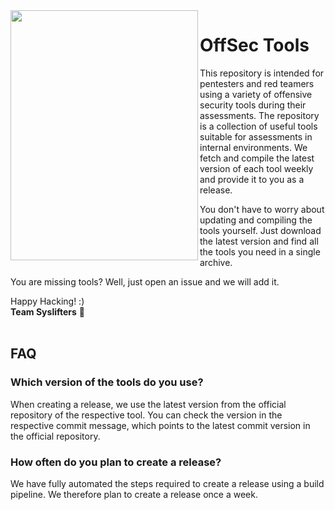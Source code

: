 <img align="left" width="300px" height="400px" src="https://docs.syslifters.com/images/Logo.svg">

# OffSec Tools
This repository is intended for pentesters and red teamers using a variety of offensive security tools during their assessments. The repository is a collection of useful tools suitable for assessments in internal environments. We fetch and compile the latest version of each tool weekly and provide it to you as a release.

You don't have to worry about updating and compiling the tools yourself. Just download the latest version and find all the tools you need in a single archive.

You are missing tools? Well, just open an issue and we will add it.

Happy Hacking! :)  
<b>Team Syslifters</b> 🦖
<br/>
<br/>
## FAQ
### Which version of the tools do you use?
When creating a release, we use the latest version from the official repository of the respective tool. You can check the version in the respective commit message, which points to the latest commit version in the official repository.

### How often do you plan to create a release?
We have fully automated the steps required to create a release using a build pipeline. We therefore plan to create a release once a week.

